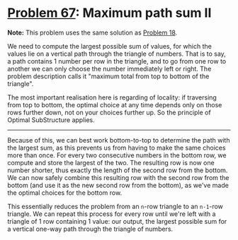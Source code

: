 # [Problem 67](https://projecteuler.net/problem=67): Maximum path sum II

**Note:** This problem uses the same solution as [Problem 18](https://github.com/GeneralYouri/project-euler/blob/master/src/18/README.md).

We need to compute the largest possible sum of values, for which the values lie on a vertical path through the triangle of numbers.
That is to say, a path contains 1 number per row in the triangle, and to go from one row to another we can only choose the number immediately left or right.
The problem description calls it "maximum total from top to bottom of the triangle".

The most important realisation here is regarding of locality: if traversing from top to bottom, the optimal choice at any time depends only on those rows further down, not on your choices further up.
So the principle of Optimal SubStructure applies.

---

Because of this, we can best work bottom-to-top to determine the path with the largest sum, as this prevents us from having to make the same choices more than once.
For every two consecutive numbers in the bottom row, we compute and store the largest of the two.
The resulting row is now one number shorter, thus exactly the length of the second row from the bottom.
We can now safely combine this resulting row with the second row from the bottom (and use it as the new second row from the bottom), as we've made the optimal choices for the bottom row.

This essentially reduces the problem from an `n`-row triangle to an `n-1`-row triangle.
We can repeat this process for every row until we're left with a triangle of 1 row containing 1 value: our output, the largest possible sum for a vertical one-way path through the triangle of numbers.
